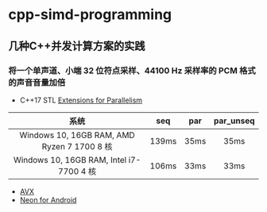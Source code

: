# cpp-simd-programming

## 几种C++并发计算方案的实践

### 将一个单声道、小端 32 位符点采样、44100 Hz 采样率的 PCM 格式的声音音量加倍

+ C++17 STL [Extensions for Parallelism](https://en.cppreference.com/w/cpp/experimental/parallelism)

|               系统                           | seq | par | par_unseq |
| :-----------------------------------------: | :---: | :---: | :---: |
| Windows 10, 16GB RAM, AMD Ryzen 7 1700 8 核 | 139ms | 35ms | 35ms |
| Windows 10, 16GB RAM, Intel i7-7700 4 核 | 106ms | 33ms | 33ms |

+ [AVX](https://software.intel.com/content/www/us/en/develop/articles/introduction-to-intel-advanced-vector-extensions.html)
+ [Neon for Android](https://developer.arm.com/architectures/instruction-sets/simd-isas/neon)